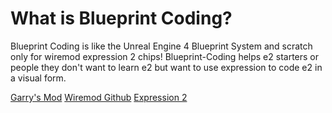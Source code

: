 # What is Blueprint Coding?
Blueprint Coding is like the Unreal Engine 4 Blueprint System and scratch only for wiremod expression 2 chips! Blueprint-Coding helps e2 starters or people they don't want to learn e2 but want to use expression to code e2 in a visual form.

[Garry's Mod](https://garrysmod.com/)
[Wiremod Github](https://github.com/wiremod/wire/)
[Expression 2](https://web.archive.org/web/20160324212757/http://wiki.wiremod.com/wiki/Expression_2)
